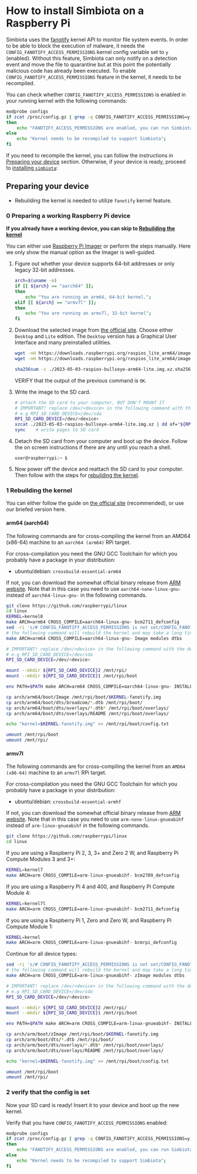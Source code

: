 # How to install Simbiota on a Raspberry Pi

Simbiota uses the [fanotify](https://man7.org/linux/man-pages/man7/fanotify.7.html) kernel API to monitor file system events.
In order to be able to block the execution of malware, it needs the `CONFIG_FANOTIFY_ACCESS_PERMISSIONS` kernel config variable set to `y` (enabled).
Without this feature, Simbiota can only notify on a detection event and move the file to quarantine but at this point the potentially malicious code has already been executed.
To enable `CONFIG_FANOTIFY_ACCESS_PERMISSIONS` feature in the kernel, it needs to be recompiled.

You can check whether `CONFIG_FANOTIFY_ACCESS_PERMISSIONS` is enabled in your running kernel with the following commands:
```bash
modprobe configs
if zcat /proc/config.gz | grep -q CONFIG_FANOTIFY_ACCESS_PERMISSIONS=y;
then
    echo "FANOTIFY_ACCESS_PERMISSIONS are enabled, you can run Simbiota";
else
    echo "Kernel needs to be recompiled to support Simbiota";
fi
```

If you need to recompile the kernel, you can follow the instructions in [Preparing your device](#preparing-your-device) section.
Otherwise, if your device is ready, proceed to [installing `simbiota`](./README.md#install-the-released-package-raspberry-pi-arm64armv7):

## Preparing your device

- Rebuilding the kernel is needed to utilize `fanotify` kernel feature.

### 0 Preparing a working Raspberry Pi device

**If you already have a working device, you can skip to [Rebuilding the kernel](#1-rebuilding-the-kernel)**

You can either use [Raspberry Pi Imager](https://www.raspberrypi.com/software/) or perform the steps manually.
Here we only show the manual option as the Imager is well-guided.

1. Figure out whether your device supports 64-bit addresses or only legacy 32-bit addresses.
    ```bash
    arch=$(uname -m)
    if [[ ${arch} == "aarch64" ]];
    then
        echo "You are running an arm64, 64-bit kernel.";
    elif [[ ${arch} == "armv7l" ]];
    then
        echo "You are running an armv7l, 32-bit kernel";
    fi
    ```

1. Download the selected image from [the official site](https://www.raspberrypi.com/software/operating-systems/).
    Choose either `Desktop` and `Lite` edition. The `Desktop` version has a Graphical User Interface and many preinstalled utilities.

    ```bash
    wget -nH https://downloads.raspberrypi.org/raspios_lite_arm64/images/raspios_lite_arm64-2023-05-03/2023-05-03-raspios-bullseye-arm64-lite.img.xz
    wget -nH https://downloads.raspberrypi.org/raspios_lite_arm64/images/raspios_lite_arm64-2023-05-03/2023-05-03-raspios-bullseye-arm64-lite.img.xz.sha256

    sha256sum -c ./2023-05-03-raspios-bullseye-arm64-lite.img.xz.sha256
    ```

    VERIFY that the output of the previous command is `OK`.

1. Write the image to the SD card.

    ```bash
    # attach the SD card to your computer, BUT DON'T MOUNT IT
    # IMPORTANT! replace /dev/<device> in the following command with the device path of the SD card you wish to place into your RPi device
    # e.g RPI_SD_CARD_DEVICE=/dev/sda
    RPI_SD_CARD_DEVICE=/dev/<device>
    xzcat ./2023-05-03-raspios-bullseye-arm64-lite.img.xz | dd of="${RPI_SD_CARD_DEVICE}" bs=4M status=progress
    sync    # write pages to SD card
    ```

1. Detach the SD card from your computer and boot up the device. Follow the on screen instructions if there are any until you reach a shell.

    ```console
    user@raspberrypi:~ $
    ```

1. Now power off the device and reattach the SD card to your computer. Then follow with the steps for [rebuilding the kernel](#1-rebuilding-the-kernel).

### 1 Rebuilding the kernel

You can either follow the guide on [the official site](https://www.raspberrypi.com/documentation/computers/linux_kernel.html) (recommended), or use our briefed version here.

#### arm64 (aarch64)

The following commands are for cross-compiling the kernel from an AMD64 (x86-64) machine to an `aarch64 (arm64)` RPi target.

For cross-compilation you need the GNU GCC Toolchain for which you probably have a package in your distribution:
- ubuntu/debian: `crossbuild-essential-arm64`

If not, you can download the somewhat official binary release from [ARM website](https://developer.arm.com/downloads/-/arm-gnu-toolchain-downloads).
Note that in this case you need to use `aarch64-none-linux-gnu-` instead of `aarch64-linux-gnu-` in the following commands.

```bash
git clone https://github.com/raspberrypi/linux
cd linux
KERNEL=kernel8
make ARCH=arm64 CROSS_COMPILE=aarch64-linux-gnu- bcm2711_defconfig
sed -ri 's/# CONFIG_FANOTIFY_ACCESS_PERMISSIONS is not set/CONFIG_FANOTIFY_ACCESS_PERMISSIONS=y/' ./.config
# the following command will rebuild the kernel and may take a long time (~1-2h) with increased CPU usage
make ARCH=arm64 CROSS_COMPILE=aarch64-linux-gnu- Image modules dtbs
```

```bash
# IMPORTANT! replace /dev/<device> in the following command with the device path of the SD card you wish to place into your RPi device
# e.g RPI_SD_CARD_DEVICE=/dev/sda
RPI_SD_CARD_DEVICE=/dev/<device>

mount --mkdir ${RPI_SD_CARD_DEVICE}2 /mnt/rpi/
mount --mkdir ${RPI_SD_CARD_DEVICE}1 /mnt/rpi/boot

env PATH=$PATH make ARCH=arm64 CROSS_COMPILE=aarch64-linux-gnu- INSTALL_MOD_PATH=/mnt/rpi/ modules_install

cp arch/arm64/boot/Image /mnt/rpi/boot/$KERNEL-fanotify.img
cp arch/arm64/boot/dts/broadcom/*.dtb /mnt/rpi/boot/
cp arch/arm64/boot/dts/overlays/*.dtb* /mnt/rpi/boot/overlays/
cp arch/arm64/boot/dts/overlays/README /mnt/rpi/boot/overlays/

echo "kernel=$KERNEL-fanotify.img" >> /mnt/rpi/boot/config.txt

umount /mnt/rpi/boot
umount /mnt/rpi/
```

#### armv7l

The following commands are for cross-compiling the kernel from an `AMD64 (x86-64)` machine to an `armv7l` RPi target.

For cross-compilation you need the GNU GCC Toolchain for which you probably have a package in your distribution:
- ubuntu/debian: `crossbuild-essential-armhf`

If not, you can download the somewhat official binary release from [ARM website](https://developer.arm.com/downloads/-/arm-gnu-toolchain-downloads).
Note that in this case you need to use `arm-none-linux-gnueabihf` instead of `arm-linux-gnueabihf` in the following commands.

```bash
git clone https://github.com/raspberrypi/linux
cd linux
```

If you are using a Raspberry Pi 2, 3, 3+ and Zero 2 W, and Raspberry Pi Compute Modules 3 and 3+:
```bash
KERNEL=kernel7
make ARCH=arm CROSS_COMPILE=arm-linux-gnueabihf- bcm2709_defconfig
```
If you are using a Raspberry Pi 4 and 400, and Raspberry Pi Compute Module 4:
```bash
KERNEL=kernel7l
make ARCH=arm CROSS_COMPILE=arm-linux-gnueabihf- bcm2711_defconfig
```
If you are using a Raspberry Pi 1, Zero and Zero W, and Raspberry Pi Compute Module 1:
```bash
KERNEL=kernel
make ARCH=arm CROSS_COMPILE=arm-linux-gnueabihf- bcmrpi_defconfig
```

Continue for all device types:

```bash
sed -ri 's/# CONFIG_FANOTIFY_ACCESS_PERMISSIONS is not set/CONFIG_FANOTIFY_ACCESS_PERMISSIONS=y/' ./.config
# the following command will rebuild the kernel and may take a long time (~1-2h) with increased CPU usage
make ARCH=arm CROSS_COMPILE=arm-linux-gnueabihf- zImage modules dtbs
```

```bash
# IMPORTANT! replace /dev/<device> in the following command with the device path of the SD card you wish to place into your RPi device
# e.g RPI_SD_CARD_DEVICE=/dev/sda
RPI_SD_CARD_DEVICE=/dev/<device>

mount --mkdir ${RPI_SD_CARD_DEVICE}2 /mnt/rpi/
mount --mkdir ${RPI_SD_CARD_DEVICE}1 /mnt/rpi/boot

env PATH=$PATH make ARCH=arm CROSS_COMPILE=arm-linux-gnueabihf- INSTALL_MOD_PATH=/mnt/rpi/ modules_install

cp arch/arm/boot/zImage /mnt/rpi/boot/$KERNEL-fanotify.img
cp arch/arm/boot/dts/*.dtb /mnt/rpi/boot/
cp arch/arm/boot/dts/overlays/*.dtb* /mnt/rpi/boot/overlays/
cp arch/arm/boot/dts/overlays/README /mnt/rpi/boot/overlays/

echo "kernel=$KERNEL-fanotify.img" >> /mnt/rpi/boot/config.txt

umount /mnt/rpi/boot
umount /mnt/rpi/
```

### 2 verify that the config is set

Now your SD card is ready! Insert it to your device and boot up the new kernel.

Verify that you have `CONFIG_FANOTIFY_ACCESS_PERMISSIONS` enabled:
```bash
modprobe configs
if zcat /proc/config.gz | grep -q CONFIG_FANOTIFY_ACCESS_PERMISSIONS=y;
then
    echo "FANOTIFY_ACCESS_PERMISSIONS are enabled, you can run Simbiota";
else
    echo "Kernel needs to be recompiled to support Simbiota";
fi
```